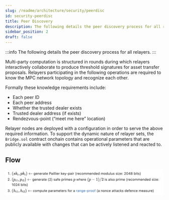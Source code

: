 ```yaml
---
slug: /readme/architecture/security/peerdisc
id: security-peerdisc
title: Peer Discovery
description: The following details the peer discovery process for all relayers.
sidebar_position: 2
draft: false
---
```


:::info
The following details the peer discovery process for all relayers.
:::

Multi-party computation is structured in rounds during which relayers interactively collaborate to produce threshold signatures for asset transfer proposals. Relayers participating in the following operations are required to know the MPC network topology and recognize each other.

Formally these knowledge requirements include:

- Each peer ID
- Each peer address
- Whether the trusted dealer exists
- Trusted dealer address (if exists)
- Rendezvous-point (“meet me here” location)

Relayer nodes are deployed with a configuration in order to serve the above required information. To support the dynamic nature of relayer sets, the `Bridge.sol` contract onchain contains operational parameters that are publicly available with changes that can be actively listened and reacted to. 

## Flow

  ![](<../../../static/assets/peerdisc_flow.png>)